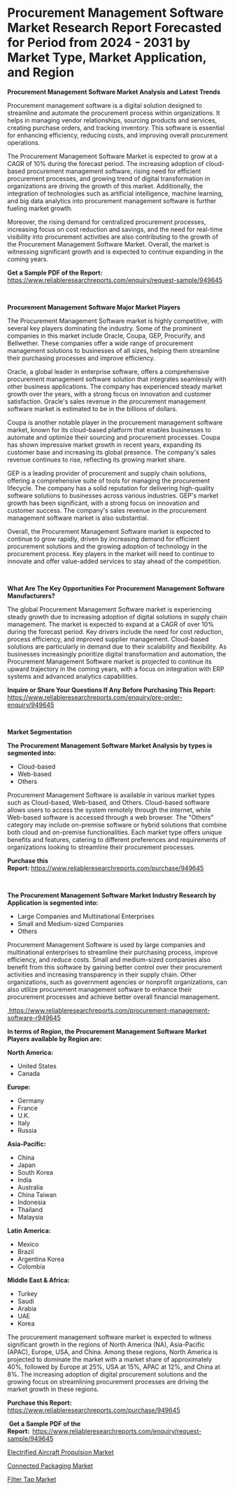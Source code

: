 <p><h1>Procurement Management Software Market Research Report Forecasted for Period from 2024 -  2031 by Market Type, Market Application, and Region</h1></p><p><strong>Procurement Management Software Market Analysis and Latest Trends</strong></p>
<p><p>Procurement management software is a digital solution designed to streamline and automate the procurement process within organizations. It helps in managing vendor relationships, sourcing products and services, creating purchase orders, and tracking inventory. This software is essential for enhancing efficiency, reducing costs, and improving overall procurement operations.</p><p>The Procurement Management Software Market is expected to grow at a CAGR of 10% during the forecast period. The increasing adoption of cloud-based procurement management software, rising need for efficient procurement processes, and growing trend of digital transformation in organizations are driving the growth of this market. Additionally, the integration of technologies such as artificial intelligence, machine learning, and big data analytics into procurement management software is further fueling market growth.</p><p>Moreover, the rising demand for centralized procurement processes, increasing focus on cost reduction and savings, and the need for real-time visibility into procurement activities are also contributing to the growth of the Procurement Management Software Market. Overall, the market is witnessing significant growth and is expected to continue expanding in the coming years.</p></p>
<p><strong>Get a Sample PDF of the Report:&nbsp;</strong> <a href="https://www.reliableresearchreports.com/enquiry/request-sample/949645">https://www.reliableresearchreports.com/enquiry/request-sample/949645</a></p>
<p>&nbsp;</p>
<p><strong>Procurement Management Software Major Market Players</strong></p>
<p><p>The Procurement Management Software market is highly competitive, with several key players dominating the industry. Some of the prominent companies in this market include Oracle, Coupa, GEP, Procurify, and Bellwether. These companies offer a wide range of procurement management solutions to businesses of all sizes, helping them streamline their purchasing processes and improve efficiency.</p><p>Oracle, a global leader in enterprise software, offers a comprehensive procurement management software solution that integrates seamlessly with other business applications. The company has experienced steady market growth over the years, with a strong focus on innovation and customer satisfaction. Oracle's sales revenue in the procurement management software market is estimated to be in the billions of dollars.</p><p>Coupa is another notable player in the procurement management software market, known for its cloud-based platform that enables businesses to automate and optimize their sourcing and procurement processes. Coupa has shown impressive market growth in recent years, expanding its customer base and increasing its global presence. The company's sales revenue continues to rise, reflecting its growing market share.</p><p>GEP is a leading provider of procurement and supply chain solutions, offering a comprehensive suite of tools for managing the procurement lifecycle. The company has a solid reputation for delivering high-quality software solutions to businesses across various industries. GEP's market growth has been significant, with a strong focus on innovation and customer success. The company's sales revenue in the procurement management software market is also substantial.</p><p>Overall, the Procurement Management Software market is expected to continue to grow rapidly, driven by increasing demand for efficient procurement solutions and the growing adoption of technology in the procurement process. Key players in the market will need to continue to innovate and offer value-added services to stay ahead of the competition.</p></p>
<p>&nbsp;</p>
<p><strong>What Are The Key Opportunities For Procurement Management Software Manufacturers?</strong></p>
<p><p>The global Procurement Management Software market is experiencing steady growth due to increasing adoption of digital solutions in supply chain management. The market is expected to expand at a CAGR of over 10% during the forecast period. Key drivers include the need for cost reduction, process efficiency, and improved supplier management. Cloud-based solutions are particularly in demand due to their scalability and flexibility. As businesses increasingly prioritize digital transformation and automation, the Procurement Management Software market is projected to continue its upward trajectory in the coming years, with a focus on integration with ERP systems and advanced analytics capabilities.</p></p>
<p><strong>Inquire or Share Your Questions If Any Before Purchasing This Report:</strong> <a href="https://www.reliableresearchreports.com/enquiry/pre-order-enquiry/949645">https://www.reliableresearchreports.com/enquiry/pre-order-enquiry/949645</a></p>
<p>&nbsp;</p>
<p><strong>Market Segmentation</strong></p>
<p><strong>The Procurement Management Software Market Analysis by types is segmented into:</strong></p>
<p><ul><li>Cloud-based</li><li>Web-based</li><li>Others</li></ul></p>
<p><p>Procurement Management Software is available in various market types such as Cloud-based, Web-based, and Others. Cloud-based software allows users to access the system remotely through the internet, while Web-based software is accessed through a web browser. The "Others" category may include on-premise software or hybrid solutions that combine both cloud and on-premise functionalities. Each market type offers unique benefits and features, catering to different preferences and requirements of organizations looking to streamline their procurement processes.</p></p>
<p><strong>Purchase this Report:&nbsp;</strong><a href="https://www.reliableresearchreports.com/purchase/949645">https://www.reliableresearchreports.com/purchase/949645</a></p>
<p>&nbsp;</p>
<p><strong>The Procurement Management Software Market Industry Research by Application is segmented into:</strong></p>
<p><ul><li>Large Companies and Multinational Enterprises</li><li>Small and Medium-sized Companies</li><li>Others</li></ul></p>
<p><p>Procurement Management Software is used by large companies and multinational enterprises to streamline their purchasing process, improve efficiency, and reduce costs. Small and medium-sized companies also benefit from this software by gaining better control over their procurement activities and increasing transparency in their supply chain. Other organizations, such as government agencies or nonprofit organizations, can also utilize procurement management software to enhance their procurement processes and achieve better overall financial management.</p></p>
<p><a href="https://www.reliableresearchreports.com/procurement-management-software-r949645">&nbsp;https://www.reliableresearchreports.com/procurement-management-software-r949645</a></p>
<p><strong>In terms of Region, the Procurement Management Software Market Players available by Region are:</strong></p>
<p>
    <p> <strong> North America: </strong>
        <ul>
            <li>United States</li>
            <li>Canada</li>
        </ul>
        </p> 
    <p> <strong> Europe: </strong>
        <ul>
            <li>Germany</li>
            <li>France</li>
            <li>U.K.</li>
            <li>Italy</li>
            <li>Russia</li>
        </ul>
        </p> 
    <p> <strong> Asia-Pacific: </strong>
        <ul>
            <li>China</li>
            <li>Japan</li>
            <li>South Korea</li>
            <li>India</li>
            <li>Australia</li>
            <li>China Taiwan</li>
            <li>Indonesia</li>
            <li>Thailand</li>
            <li>Malaysia</li>
        </ul>
        </p> 
    <p> <strong> Latin America: </strong>
        <ul>
            <li>Mexico</li>
            <li>Brazil</li>
            <li>Argentina Korea</li>
            <li>Colombia</li>
        </ul>
        </p> 
    <p> <strong> Middle East & Africa: </strong>
        <ul>
            <li>Turkey</li>
            <li>Saudi</li>
            <li>Arabia</li>
            <li>UAE</li>
            <li>Korea</li>
        </ul>
    </p>
    </p>
<p><p>The procurement management software market is expected to witness significant growth in the regions of North America (NA), Asia-Pacific (APAC), Europe, USA, and China. Among these regions, North America is projected to dominate the market with a market share of approximately 40%, followed by Europe at 25%, USA at 15%, APAC at 12%, and China at 8%. The increasing adoption of digital procurement solutions and the growing focus on streamlining procurement processes are driving the market growth in these regions.</p></p>
<p><strong>Purchase this Report: </strong><a href="https://www.reliableresearchreports.com/purchase/949645">https://www.reliableresearchreports.com/purchase/949645</a></p>
<p>&nbsp;<strong>Get a Sample PDF of the Report:&nbsp;&nbsp;</strong><a href="https://www.reliableresearchreports.com/enquiry/request-sample/949645">https://www.reliableresearchreports.com/enquiry/request-sample/949645</a></p>
<p><strong></strong></p>
<p><p><a href="https://www.linkedin.com/pulse/electrified-aircraft-propulsionnbspmarket-focuses-market-share-osdie">Electrified Aircraft Propulsion Market</a></p><p><a href="https://www.linkedin.com/pulse/connected-packaging-market-competitive-analysis-trends-forecast-gtyme">Connected Packaging Market</a></p><p><a href="https://www.linkedin.com/pulse/filter-tap-market-trends-analysis-forecasted-period-2024-2031-pmdff">Filter Tap Market</a></p></p>